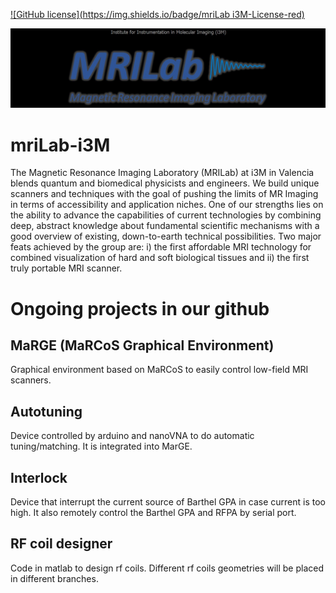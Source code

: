 [![GitHub license](https://img.shields.io/badge/mriLab i3M-License-red)](https://github.com/mriLab-i3M/.github/blob/main/LICENSE)

<img src="profile/mriLab-i3M_figure1.jpg" alt="alt text">

# mriLab-i3M

The Magnetic Resonance Imaging Laboratory (MRILab) at i3M in Valencia blends quantum and biomedical physicists and engineers. We build unique scanners and techniques with the goal of pushing the limits of MR Imaging in terms of accessibility and application niches. One of our strengths lies on the ability to advance the capabilities of current technologies by combining deep, abstract knowledge about fundamental scientific mechanisms with a good overview of existing, down-to-earth technical possibilities. Two major feats achieved by the group are: i) the first affordable MRI technology for combined visualization of hard and soft biological tissues and ii) the first truly portable MRI scanner.

# Ongoing projects in our github

## MaRGE (MaRCoS Graphical Environment)
Graphical environment based on MaRCoS to easily control low-field MRI scanners.

## Autotuning
Device controlled by arduino and nanoVNA to do automatic tuning/matching. It is integrated into MarGE.

## Interlock
Device that interrupt the current source of Barthel GPA in case current is too high. It also remotely control the Barthel GPA and RFPA by serial port.

## RF coil designer
Code in matlab to design rf coils. Different rf coils geometries will be placed in different branches.

<!--
**mriLab-i3M/mriLab-i3M** is a ✨ _special_ ✨ repository because its `README.md` (this file) appears on your GitHub profile.

Here are some ideas to get you started:

- 🔭 I’m currently working on ...
- 🌱 I’m currently learning ...
- 👯 I’m looking to collaborate on ...
- 🤔 I’m looking for help with ...
- 💬 Ask me about ...
- 📫 How to reach me: ...
- 😄 Pronouns: ...
- ⚡ Fun fact: ...
-->
